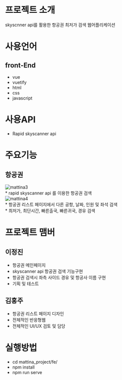# 프로젝트 소개
 skyscnner api를 활용한 항공권 최저가 검색
 웹어플리케이션
 
 # 사용언어  
  ## front-End
   * vue
   * vuetify
   * html
   * css
   * javascript
     
 # 사용API
   * Rapid skyscanner api
   
# 주요기능
 ## 항공권 
  ![mattina3](https://user-images.githubusercontent.com/58238859/78316574-fab80a00-759a-11ea-8123-799487f04c09.gif)<br>
      * rapid skyscanner api 를 이용한 항공권 검색<br>
  ![mattina4](https://user-images.githubusercontent.com/58238859/78316692-436fc300-759b-11ea-966c-f4a6a2d6eff5.gif)<br>
      * 항공권 리스트 페이지에서 다른 공항, 날짜, 인원 및 좌석 검색   
      * 최저가, 최단시간, 빠른출국, 빠른귀국, 경유 검색
   

      
# 프로젝트 맴버
  ## 이정진
   * 항공권 메인페이지
   * skyscanner api 항공권 검색 기능구현
   * 항공권 검색시 좌측 사이드 경유 및 항공사 이름 구현
   * 기획 및 테스트
  ## 김홍주
   * 항공권 리스트 페이지 디자인
   * 전체적인 반응형웹
   * 전체적인 UI/UX 검토 및 담당
    
 # 실행방법
  * cd mattina_project/fe/
  * npm install
  * npm run serve
